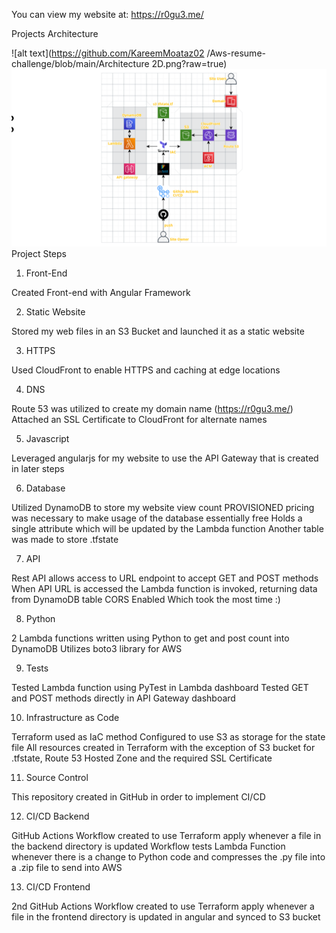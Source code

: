 
You can view my website at: https://r0gu3.me/

Projects Architecture 

![alt text](https://github.com/KareemMoataz02
/Aws-resume-challenge/blob/main/Architecture 2D.png?raw=true)
<img src="./Architecture2D.png" alt="Website Architecture Diagram" width="100%" height="56.25%">
Project Steps

1. Front-End

Created Front-end with Angular Framework

2. Static Website

Stored my web files in an S3 Bucket and launched it as a static website

3. HTTPS

Used CloudFront to enable HTTPS and caching at edge locations

4. DNS

Route 53 was utilized to create my domain name (https://r0gu3.me/)
Attached an SSL Certificate to CloudFront for alternate names

5. Javascript

Leveraged angularjs for my website to use the API Gateway that is created in later steps

6. Database

Utilized DynamoDB to store my website view count
PROVISIONED pricing was necessary to make usage of the database essentially free
Holds a single attribute which will be updated by the Lambda function
Another table was made to store .tfstate

7. API

Rest API allows access to URL endpoint to accept GET and POST methods
When API URL is accessed the Lambda function is invoked, returning data from DynamoDB table
CORS Enabled Which took the most time :)

8. Python

2 Lambda functions written using Python to get and post count into DynamoDB
Utilizes boto3 library for AWS

9. Tests

Tested Lambda function using PyTest in Lambda dashboard
Tested GET and POST methods directly in API Gateway dashboard

10. Infrastructure as Code

Terraform used as IaC method
Configured to use S3 as storage for the state file
All resources created in Terraform with the exception of S3 bucket for .tfstate, Route 53 Hosted Zone and the required SSL Certificate

11. Source Control

This repository created in GitHub in order to implement CI/CD

12. CI/CD Backend

GitHub Actions Workflow created to use Terraform apply whenever a file in the backend directory is updated
Workflow tests Lambda Function whenever there is a change to Python code and compresses the .py file into a .zip file to send into AWS

13. CI/CD Frontend

2nd GitHub Actions Workflow created to use Terraform apply whenever a file in the frontend directory is updated in angular and synced to S3 bucket
